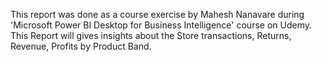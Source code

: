 This report was done as a course exercise by Mahesh Nanavare during 'Microsoft Power BI Desktop for Business Intelligence' course on Udemy.
This Report will gives insights about the Store transactions, Returns, Revenue, Profits by Product Band.


